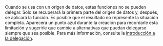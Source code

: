 
Cuando se usa con un origen de datos, estas funciones no se pueden delegar. Solo se recuperará la primera parte del origen de datos y, después, se aplicará la función.  Es posible que el resultado no represente la situación completa.  Aparecerá un punto azul durante la creación para recordarle esta limitación y sugerirle que cambie a alternativas que puedan delegarse siempre que sea posible. Para más información, consulte la [introducción a la delegación](../delegation-overview.md).


